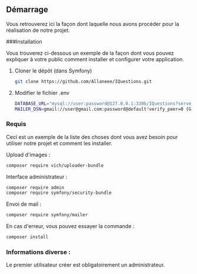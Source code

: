 <!-- Démarrage -->
## Démarrage

Vous retrouverez ici la façon dont laquelle nous avons procéder pour la réalisation de notre projet.

###Installation

Vous trouverez ci-dessous un exemple de la façon dont vous pouvez expliquer à votre public comment installer et configurer votre application.

1. Cloner le dépôt (dans Symfony)
    ```sh
    git clone https://github.com/Allaneee/IQuestions.git
    ```
    
2. Modifier le fichier .env
    ```sh
    DATABASE_URL="mysql://user:password@127.0.0.1:3306/IQuestions?serverVersion=mariadb-10.4.24&charset=utf8mb4" (MariaDB)
    MAILER_DSN=gmail://user@gmail.com:password@default?verify_peer=0 (Gmail)
    ```

### Requis

Ceci est un exemple de la liste des choses dont vous avez besoin pour utiliser notre projet et comment les installer.

Upload d'images :
   ```sh
   composer require vich/uploader-bundle
   ```
   
   Interface administrateur :
   ```sh
   composer require admin
   composer require symfony/security-bundle
   ```
   
   Envoi de mail :
   ```sh
   composer require symfony/mailer
   ```

  En cas d'erreur, vous pouvez essayer la commande :
   ```sh
   composer install
   ```
### Informations diverse :

Le premier utilisateur créer est obligatoirement un administrateur.
